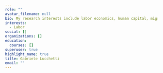 ```yaml
---
role: ""
avatar_filename: null
bio: My research interests include labor economics, human capital, migration.
interests:
  - Labor
social: []
organizations: []
education:
  courses: []
superuser: true
highlight_name: true
title: Gabriele Lucchetti
email: ""
---
```

